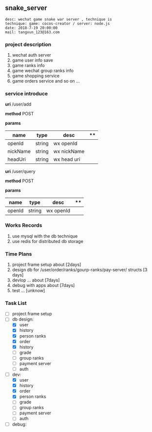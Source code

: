 ## snake_server 

````
desc: wechat game snake war server , technique is 
technique: game: cocos-creator / server: node.js
date: 2018-7-19 20:00:00
mail: tangxun_123@163.com
````
	
### project description

1. wechat auth server
2. game user info save 
3. game ranks info 
4. game wechat group ranks info 
5. game shopping service 
6. game orders service 
	and so on ...


### service introduce



**uri** 		/user/add

**method** 		POST

**params**

|name|type|desc|**|
|---|---|---|---|
|openId|string|wx openId||
|nickName|string|wx nickName||
|headUri|string|wx head uri||


**uri**			/user/query

**method**		POST

**params**

|name|type|desc|**|
|---|---|---|---|
|openId|string|wx openId||

	


   

### Works Records

1. use mysql with the db technique
2. use redis for distributed db storage

### Time Plans
	
1. project frame setup about [2days]
2. design db for /user/order/ranks/gourp-ranks/pay-server/ structs [3 days]
3. devlop ... about [7days]
4. debug with apps about [7days] 
5. test ...	[unknow]

### Task List

- [ ] project frame setup 
- [ ] db design:
	- [x] user
	- [x] history 
	- [x] person ranks
	- [x] order
	- [x] history
	- [ ] grade
	- [ ] group ranks
	- [ ] payment server
	- [ ] auth
- [ ] dev:
	- [x] user
	- [x] history 
	- [x] order
	- [x] person ranks
	- [ ] grade
	- [ ] group ranks
	- [ ] payment server
	- [ ] auth
- [ ] debug:

